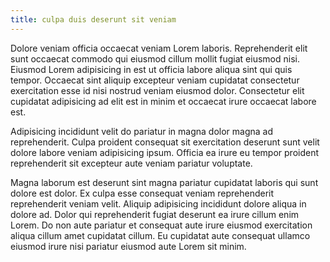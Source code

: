 ```yaml
---
title: culpa duis deserunt sit veniam
---
```


Dolore veniam officia occaecat veniam Lorem laboris. Reprehenderit elit sunt occaecat commodo qui eiusmod cillum mollit fugiat eiusmod nisi. Eiusmod Lorem adipisicing in est ut officia labore aliqua sint qui quis tempor. Occaecat sint aliquip excepteur veniam cupidatat consectetur exercitation esse id nisi nostrud veniam eiusmod dolor. Consectetur elit cupidatat adipisicing ad elit est in minim et occaecat irure occaecat labore est.

Adipisicing incididunt velit do pariatur in magna dolor magna ad reprehenderit. Culpa proident consequat sit exercitation deserunt sunt velit dolore labore veniam adipisicing ipsum. Officia ea irure eu tempor proident reprehenderit sit excepteur aute veniam pariatur voluptate.

Magna laborum est deserunt sint magna pariatur cupidatat laboris qui sunt dolore est dolor. Ex culpa esse consequat veniam reprehenderit reprehenderit veniam velit. Aliquip adipisicing incididunt dolore aliqua in dolore ad. Dolor qui reprehenderit fugiat deserunt ea irure cillum enim Lorem. Do non aute pariatur et consequat aute irure eiusmod exercitation aliqua cillum amet cupidatat cillum. Eu cupidatat aute consequat ullamco eiusmod irure nisi pariatur eiusmod aute Lorem sit minim.